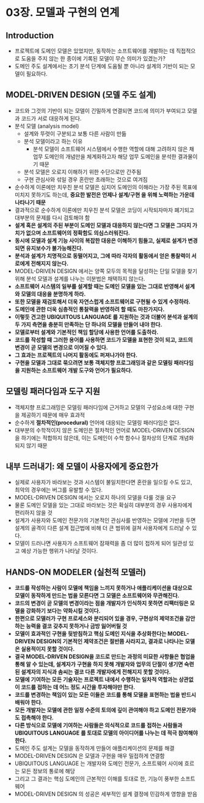 # 03장. 모델과 구현의 연계

## Introduction

- 프로젝트에 도메인 모델은 있었지만, 동작하는 소프트웨어를 개발하는 데 직접적으로 도움을 주지 않는 한 종이에 기록된 모델이 무슨 의미가 있겠는가?
- 도메인 주도 설계에서는 초기 분석 단계에 도움될 뿐 아니라 설계의 기반이 되는 모델이 필요하다.

## MODEL-DRIVEN DESIGN (모델 주도 설계)

- 코드와 그것의 기반이 되는 모델이 긴밀하게 연결되면 코드에 의미가 부여되고 모델과 코드가 서로 대응하게 된다.
- 분석 모델 (analysis model)
  - 설계와 뚜렷이 구분되고 보통 다른 사람이 만듦
  - 분석 모델이라고 하는 이유
    - 분석 모델이 소프트웨어 시스템에서 수행한 역할에 대해 고려하지 않은 채 업무 도메인의 개념만을 체계화하고자 해당 업무 도메인을 분석한 결과물이기 때문
  - 분석 모델은 오로지 이해하기 위한 수단으로만 간주됨
  - 구현 관심사와 섞일 경우 혼란만 초래하는 것으로 여겨짐
- 순수하게 이론에만 치우친 분석 모델은 심지어 도메인의 이해라는 가장 주된 목표에 미치지 못하기도 하는데, **중요한 발전은 언제나 설계/구현 을 위해 노력하는 가운데 나타나기 때문**
- 결과적으로 순수하게 이론에만 치우친 분석 모델은 코딩이 시작되자마자 폐기되고 대부분의 문제를 다시 검토해야 함
- **설계 혹은 설계의 주된 부분이 도메인 모델과 대응하지 않는다면 그 모델은 그다지 가치가 없으며 소프트웨어의 정확함도 의심스러워진다.**
- **동시에 모델과 설계 기능 사이의 복잡한 대응은 이해하기 힘들고, 실제로 설계가 변경되면 유지보수가 불가능해진다.**
- **분석과 설계가 치명적으로 동떨어지고, 그에 따라 각자의 활동에서 얻은 통찰력이 서로에게 전해지지 않는다.**
- MODEL-DRIVEN DESIGN 에서는 양쪽 모두의 목적을 달성하는 단일 모델을 찾기 위해 분석 모델과 설계를 나누는 이분법은 채택하지 않는다.
- **소프트웨어 시스템의 일부를 설계할 때는 도메인 모델을 있는 그대로 반영해서 설계와 모델의 대응을 분명하게 하라.**
- **또한 모델을 재검토해서 더욱 자연스럽게 소프트웨어로 구현될 수 있게 수정하라.**
- **도메인에 관한 더욱 심층적인 통찰력을 반영하려 할 때도 마찬가지다.**
- **이렇듯 견고한 UBIQUITOUS LANGUAGE 를 지원하는 것과 더불어 분석과 설계의 두 가지 측면을 충분히 만족하는 단 하나의 모델을 만들어 내야 한다.**
- **모델로부터 설계와 기본적인 책임 할당에 사용한 언어를 도출하라.**
- **코드를 작성할 때 그러한 용어를 사용하면 코드가 모델을 표현한 것이 되고, 코드의 변경이 곧 모델의 변경으로 이어질 수 있다.**
- **그 효과는 프로젝트의 나머지 활동에도 퍼져나가야 한다.**
- **구현을 모델과 그대로 묶으려면 보통 객체지향 프로그래밍과 같은 모델링 패러다임을 지원하는 소프트웨어 개발 도구와 언어가 필요하다.**

## 모델링 패러다임과 도구 지원

- 객체지향 프로그래밍은 모델링 패러다임에 근거하고 모델의 구성요소에 대한 구현을 제공하기 때문에 매우 효과적
- 순수하게 **절차적인(procedural)** 언어에 대응되는 모델링 패러다임은 없다.
- 대부분의 수학적이지 않은 도메인은 절차적인 언어로 MODEL-DRIVEN DESIGN 을 하기에는 적합하지 않은데, 이는 도메인이 수학 함수나 절차상의 단계로 개념화되지 않기 때문

## 내부 드러내기: 왜 모델이 사용자에게 중요한가

- 실제로 사용자가 바라보는 것과 시스템이 불일치한다면 혼란을 일으킬 수도 있고, 최악의 경우에는 버그를 유발할 수 있다.
- MODEL-DRIVEN DESIGN 에서는 오로지 하나의 모델을 다룰 것을 요구
- 물론 도메인 모델을 있는 그대로 바라보는 것은 확실히 대부분의 경우 사용자에게 편리하지 않을 것
- 설계가 사용자와 도메인 전문가의 기본적인 관심사를 반영하는 모델에 기반을 두면 설계의 골격이 다른 설계 접근법에 비해 더 큰 범위에 걸쳐 사용자에게 드러날 수 있다.
- 모델이 드러나면 사용자가 소프트웨어 잠재력을 좀 더 많이 접하게 되어 일관성 있고 예상 가능한 행위가 나타날 것이다.

## HANDS-ON MODELER (실천적 모델러)

- **코드를 작성하는 사람이 모델에 책임을 느끼지 못하거나 애플리케이션을 대상으로 모델이 동작하게 만드는 법을 모른다면 그 모델은 소프트웨어와 무관해진다.**
- **코드의 변경이 곧 모델의 변경이라는 점을 개발자가 인식하지 못하면 리팩터링은 모델을 강화하기 보다는 약화시킬 것이다.**
- **한편으로 모델러가 구현 프로세스와 분리되어 있을 경우, 구현상의 제약조건을 감안하는 능력을 결코 갖추지 못하거나 금방 잃어버릴 것**
- **모델이 효과적인 구현을 뒷받침하고 핵심 도메인 지식을 추상화한다는 MODEL-DRIVEN DESIGN의 기본적인 제약조건은 절반쯤 사라지고, 결과로 나타나는 모델은 실용적이지 못할 것이다.**
- **결국 MODEL-DRIVEN DESIGN을 코드로 만드는 과정의 미묘한 사항들은 협업을 통해 알 수 있는데, 설계자가 구현을 하지 못해 개발자와 업무의 단절이 생기면 숙련된 설계자의 지식과 솜씨는 결코 다른 개발자에게 전해지지 못할 것이다.**
- **모델에 기여하는 모든 기술자는 프로젝트 내에서 수행하는 일차적 역할과는 상관없이 코드를
  접하는 데 어느 정도 시간을 투자해야만 한다.**
- **코드를 변경하는 책임이 있는 모든 이들은 코드를 통해 모델을 표현하는 법을 반드시 배워야 한다.**
- **모든 개발자는 모델에 관한 일정 수준의 토의에 깊이 관여해야 하고 도메인 전문가와도 접촉해야 한다.**
- **다른 방식으로 모델에 기여하는 사람들은 의식적으로 코드를 접하는 사람들과 UBIQUITOUS LANGUAGE 를 토대로 모델의 아이디어를 나누는 데 적극 참여해야 한다.**
- 도메인 주도 설계는 모델을 동작하게 만들어 애플리케이션의 문제를 해결
- MODEL-DRIVEN DESIGN 은 모델과 구현을 매우 밀접하게 연결함
- UBIQUITOUS LANGUAGE 는 개발자와 도메인 전문가, 소프트웨어 사이에 흐르는 모든 정보의 통로에 해당
- 그리고 그 결과는 핵심 도메인의 근본적인 이해를 토대로 한, 기능이 풍부한 소프트웨어
- MODEL-DRIVEN DESIGN 의 성공은 세부적인 설계 결정에 민감하게 영향을 받음

